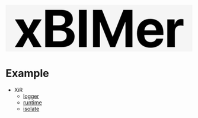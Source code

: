 <p align='center'>
<img src='../_images/logo.png' width='512px'/>
</p>

# Example

- XiR
  - [logger](./src/xir_logger.py)
  - [runtime](./src/xir_runtime.py)
  - [isolate](./src/xir_isolate.py)

